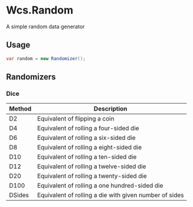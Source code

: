 # Wcs.Random
A simple random data generator

## Usage

```csharp
var random = new Randomizer();
```

## Randomizers

### Dice

| Method | Description                                            |
|--------|--------------------------------------------------------|
| D2     | Equivalent of flipping a coin                          |
| D4     | Equivalent of rolling a four-sided die                 |
| D6     | Equivalent of rolling a six-sided die                  |
| D8     | Equivalent of rolling a eight-sided die                |
| D10    | Equivalent of rolling a ten-sided die                  |
| D12    | Equivalent of rolling a twelve-sided die               |
| D20    | Equivalent of rolling a twenty-sided die               |
| D100   | Equivalent of rolling a one hundred-sided die          |
| DSides | Equivalent of rolling a die with given number of sides |
